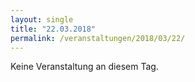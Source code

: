 ```yaml
---
layout: single
title: "22.03.2018"
permalink: /veranstaltungen/2018/03/22/
---
```


Keine Veranstaltung an diesem Tag.
